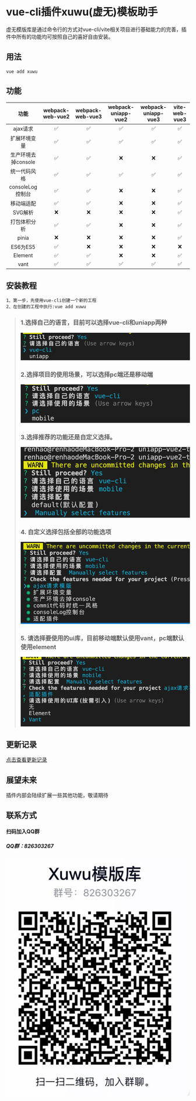 # vue-cli插件xuwu(虚无)模板助手
虚无模版库是通过命令行的方式对vue-cli/vite相关项目进行基础能力的完善，插件中所有的功能均可按照自己的喜好自由安装。
## 用法
```
vue add xuwu
```

## 功能

| 功能 | webpack-web-vue2 | webpack-web-vue3 | webpack-uniapp-vue2 | webpack-uniapp-vue3 |vite-web-vue3 |
|:---------:|:--------:|:--------:|:--------:|:--------:|:--------:|
|ajax请求|✅|✅|✅|✅|✅|
|扩展环境变量|✅|✅|✅|✅|✅|
|生产环境去掉console|✅|✅|❌|❌|✅|
|统一代码风格|✅|✅|✅|✅|✅|
|consoleLog控制台|✅|✅|❌|❌|✅|
|移动端适配|✅|✅|❌|❌|✅|
|SVG解析|❌|❌|❌|❌|✅|
|打包体积分析|✅|✅|❌|❌|✅|
|pinia|❌|❌|❌|❌|✅|
|ES6为ES5|✅|❌|❌|❌|❌|
|Element|✅|✅|❌|❌|✅|
|vant|✅|✅|✅|✅|✅|


## 安装教程
```
1、第一步，先使用vue-cli创建一个新的工程
2、在创建的工程中执行:vue add xuwu
```
>### 1.选择自己的语言，目前可以选择vue-cli和uniapp两种  
> ![Alt](images/language.png)  
> ### 2.选择项目的使用场景，可以选择pc端还是移动端
> ![Alt](images/scene.png)
> ### 3.选择推荐的功能还是自定义选择。
> ![Alt](images/config.png)
> ### 4. 自定义选择包括全部的功能选项
> ![Alt](images/configContent.png)
> ### 5. 请选择要使用的ui库，目前移动端默认使用vant，pc端默认使用element
> ![Alt](images/ui.png)

## 更新记录
[点击查看更新记录](./RELEASE.md)

## 展望未来
插件内部会陆续扩展一些其他功能，敬请期待

## 联系方式
#### 扫码加入QQ群
##### QQ群：826303267
![Alt](images/QRcode.jpg)

